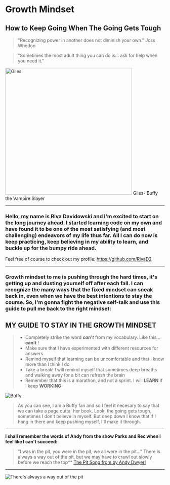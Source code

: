 #  **Growth Mindset**

## How to Keep Going When The Going Gets Tough

>"Recognizing power in another does not diminish your own."  Joss Whedon

>"Sometimes the most adult thing you can do is... ask for help when you need it." 
<img src="https://www.writeups.org/wp-content/uploads/Giles-Buffy-Vampire-Slayer-Anthony-Head.jpg" alt="Giles" width="400"/>
Giles- Buffy the Vampire Slayer




-------


### Hello, my name is Riva Davidowski and I'm excited to start on the long journey ahead. I started learning code on my own and have found it to be one of the most satisfying (and most challenging) endeavors of my life thus far.  All I can do now is keep practicing, keep believing in my ability to learn, and buckle up for the bumpy ride ahead.


Feel free of course to check out my profile: <https://github.com/RivaD2>

-----------------------------------

### Growth mindset to me is pushing through the hard times, it's getting up and dusting yourself off after each fall. I can recognize the many ways that the fixed mindset can sneak back in, even when we have the best intentions to stay the course. So, I'm gonna fight the negative self-talk and use this guide to pull me back to the right mindset:



## MY GUIDE TO STAY IN THE GROWTH MINDSET
>
> - Completely strike the word ***can't*** from my vocabulary. Like this... **~~can't~~** !
> - Make sure that I have experimented with different resources for answers
> - Remind myself that learning can be uncomfortable and that I know more than I think I do
> - Take a break! I will remind myself that sometimes deep breaths and walking away for a bit can refresh the brain
> - Remember that this is a marathon, and not a sprint. I will **LEARN** if I keep **WORKING**




![Buffy](https://media.giphy.com/media/YVKbaGdoU7zJ6/giphy.gif)
> As you can see, I am a Buffy fan and so I feel it necesary to say that we can take a page outta' her book. Look, the going gets tough, sometimes I don't believe in myself. But deep down I know that if I hang in there and keep pushing myself, I'll make it through.


------
           


**I shall remember the words of Andy from the show Parks and Rec when I feel like I can't succeed:**
>  "I was in the pit, you were in the pit, we all were in the pit..." There is always a way out of the pit, but we may have to crawl out slowly before we reach the top**
[The Pit Song from by Andy Dwyer!](https://www.youtube.com/watch?v=NqZMcvd0yjo)


------------



![There's always a way out of the pit](https://www.eschoolnews.com/files/2018/10/growth-mindset.jpg)
